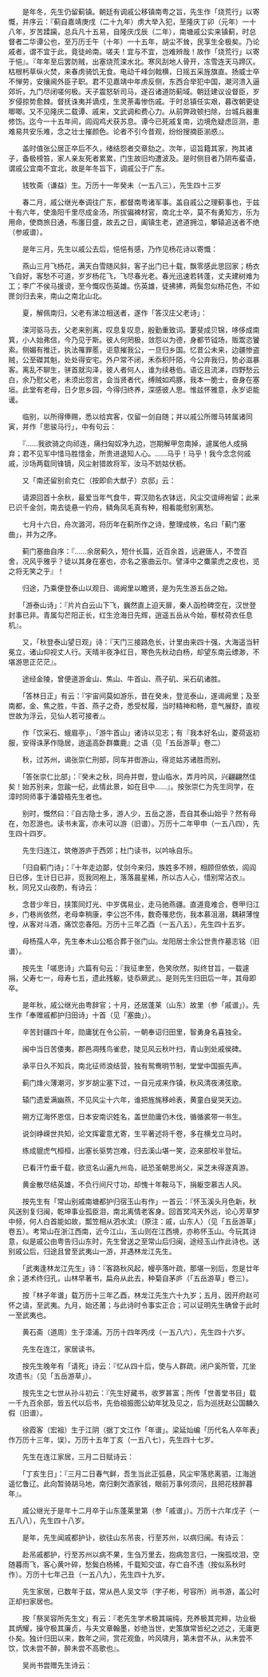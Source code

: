<!-- { "loadSidebar": true } -->
　　是年冬，先生仍留蓟镇。朝廷有调戚公移镇南粤之旨，先生作「烧荒行」以寄慨，并序云：『蓟自嘉靖庚戌（二十九年）虏大举入犯，至隆庆丁卯（元年）一十八年，岁苦蹂躏，总兵凡十五易，自隆庆戊辰（二年），南塘戚公实来镇蓟，时总督者二华谭公也，至万历壬午（十年）一十五年，胡尘不耸，民享生全极矣。乃论戚者，谓不宜于此，竟徒岭南。嗟夫！宜与不宜，岂难辨哉！故作「烧荒行」以寄于悒』。『年年至后罢防贼，出塞烧荒滦水北。寒风刮地人骨开，冻雪连天马蹄仄。枯根杇草纵火焚，来春虏骑饥无食。电动千峰剑戟横，日摇五采旌旗直。扬威士卒不惮劳，安攘阃外臣子职。君不见嘉靖中年虏反侧，东西合举犯中国，潮河溃入逼郊圻，九门尽闭嗟何极。天子震怒斩司马，遂召诸道防蓟域。朝廷建议设督臣，岁岁侵掠势愈棘。督抚诛夷并谪戍，生灵荼毒惨伤戚。于时总镇任实艰，暮改朝更徒唧唧。又不见隆庆二载谭、戚来，文武调和费心力。从前弊政顿扫除，台城兵器重修饬。迄今一十五年间，闾阎鸡犬获苏息。谭今已死戚复南，边境危疑虑叵测，患难易共安乐难，念之壮士摧颜色。论者不引今昔观，纷纷搜摘臣湔惑』。

　　盖时值张公居正卒后不久，绪结怨者交章劾之。次年，诏旨籍其家，拘其诸子，备极榜笞，家人亲友死者累累，门生故旧均遭波及。是时侧目者乃阴布蜚语，谓戚公宜南不宜北，故是年冬旨下，调戚公于广东。

　　钱牧斋（谦益）生。万历十一年癸未（一五八三），先生四十三岁

　　春二月，戚公继光奉调往广东，都督南粤诸军事。盖自戚公之理蓟事也，于兹十有六年，使渔阳千里尽成金汤，所拔偏裨材官，南北士卒，莫不有勇知方，乐为用命，使商旅日通，布廛日盛，故去之日，阖镇生老，遮道拥泣，攀辕追送者不绝（参戚谱）。

　　是年三月，先生以戚公去后，悒悒有感，乃作见杨花诗以寄慨：

　　燕山三月飞杨花，满天白雪随风斜，客子出门已十载，飘零感此思回家；杨衣飞自好，客愁不可道，岁岁杨花飞，飞尽春光老。春光迅速若转蓬，丈夫建树难为工；李广不侯马援谤，至今慨叹伤英雄。伤英雄，徒拂拂，两鬓忽似杨花色，不如匣剑归去来，南山之南北山北。

　　夏，解佩南归，父老有涕泣相送者，遂作「答汉庄父老诗」：

　　滦河驱马去，父老来别离，叹息复叹息，殷勤重致词。萋斐成贝锦，哆侈成南箕，小人始弗信，今乃见于斯。彼人何罔极，敛怨以为德，身都节钺场，贩鬻恣饕索。侧媚有推迁，执法罹罪慝，讵意摧我公，一旦归乡国。忆昔公未来，边疆惨盗贼，公至磔其魁，处处得安宅。外户常不闭，禾忝积阡陌，今公弃我归，势必滋暴客。离乱不聊生，骈首就沟泽，彼人者何人，谁为续巷伯。语讫且流涕，四野愁云白，余乃慰父老，未须出怨言，会当贤者代，缚贼如鸡豚，我本一脆士，奋身在塞垣。此堂有老母，日夕思乡园，今得归终养，深感彼人思。惟兹怀雅意，永岁讵能谖。

　　临别，以所得俸赐，悉以给宾客，仅留一剑自随；并以戚公所赠马转属诸同寅，并作「思骏马行」，中有句云：

　　『……我欲骑之向祁连，痛扫匈奴净九边，岂期解甲忽南掉，遽属他人成捐弃；君不见军中惜马胜惜金，所贵进退知人心。……马乎！马乎！我今念念何戚戚，沙场两载同锋镝，风尘射猎故将军，汝马不妨姑伏枥。

　　又「南还留别俞克仁（按即俞大猷子）京邸」云：

　　请源回首十余秋，最爱当年气食牛，霄汉勋名衣钵远，风尘交谊缔袍留；此来已识千金剑，南去徒悬一钓舟，鳞角凤毛真有种，相看能慰别离愁。

　　七月十六日，舟次潞河，将历年在蓟所作之诗，整理成帙，名曰「蓟门塞曲」，并为之序。

　　蓟门塞曲自序：『……余居蓟久，短什长篇，近百余首，远避唐人，不啻百舍，况风乎雅乎？徒以其身在塞也，亦名之塞曲云尔。譬泽中之麋蒙虎之皮也，览之将无笑之乎』！

　　归途，乃乘便登泰山以观日、谒阙里以瞻贤，是为先生游五岳之始。

　　「游泰山诗」：『片片白云山下飞，巍然直上迫天扉，秦人函检碑空在，汉世登封事已非。青属勾芒阳正长，红生沧海日先辉，逍遥五岳从今始，藜杖荷衣任息机』。

　　又，「秋登泰山望日观」诗：『天门三接路危长，计里由来四十强，大海遥当轩冕立，诸山仰视丈人行。天晴半夜净红日，寒色先秋动白杨，却望东南云缥渺，不堪游思正茫茫』。

　　途经金陵，曾便道游金山、焦山、牛首山、燕子矶、采石矶诸胜。

　　「答林日正」有云：『宇宙间莫如游乐，昔在癸未，登览泰山，遂谒阙里；及至南都，金、焦之胜，牛首、燕子之奇，悉受杖履，当时精神和畅，意气展舒，直视世故为浮云，见仙人若可接者』。

　　作「饮采石、蛾眉亭」、「游牛首山」诸诗以见志；有『我本好名山，菱荷返初服，安得诛茅作隐居，逍遥高卧群麋鹿』之语（见「五岳游草」卷二）

　　秋，过苏州，谒张崇仁刑部，同车并辔游山，得览姑苏诸胜而别。

　　「答张崇仁比部」：『癸未之秋，同舟并辔，登山临水，弄月吟风，兴翩翩然佳矣！始苏别来，忽踰一纪，此情此景，如在目中……』。按张崇仁为先生同学，在漳时同师事于潘碧梧先生者也。

　　别时，慨然曰：『自古隐士多，游人少，五岳之游，吾自其泰山始乎？然有母在，勿忍游也。读书未富，亦未可以游（旧谱）。万历十二年甲申（一五八四），先生四十四岁。

　　先生归连江，筑倦游庐于西郊；杜门读书，以吟咏自乐。

　　「归自蓟门诗」：『十年走边鄙，仗剑今来归，族姓多不辨，相顾但依依，闾阎日已侈，生计日已非，觅我同袍上，落落晨星稀，所以古人心，惜别常沾衣』。秋，同兄又山夜酌，有诗云：

　　念昔少年日，挟策同灯光、中岁偶易业，走马驰燕疆。直道竟难合，卷甲归江乡，门巷尚依然，老母幸稍康，李公岂不伟，数奇罹悲伤，我本慕沮溺，耦耕薄惶惶，从客对斗酒，痛饮恋春阳。万历十三年乙酉（一五八五），先生四十五岁。

　　母杨孺人卒，先生奉木山公柩合葬于张门山。龙阳居士余公世贵作墓志铭（旧谱）。

　　按先生「嗟思诗」六篇有句云：『我征聿至，色笑欣然，拟终甘旨，一载遽捐，父寿七一，母寿七五，遗此残躯，徒忝厥武』。是则先生归田后一年，其母即卒。

　　是年秋，戚公继光由粤辞官；十月，还居蓬莱（山东）故里（参「戚谱」）。先生作「奉赠戚都护归田诗」十首（见「塞曲」）。

　　辛苦封疆四十年，勋庸犹在令公前，一朝奉诏归田里，智勇身名喜独全。

　　闽中当日苦倭夷，郡邑凋残鸟雀悲，陡见风云秋叶扫，青山到处戚侯碑。

　　承平日久不知兵，南北征师浪结营，独有鸳鸯明节制，堂堂中国振先声。

　　蓟门烽火薄潮河，岁岁胡尘塞下过，一自元戎来作镇，秋风清夜沸弦歌。

　　辕门遗爱满幽燕，不见风尘十六年，谁把旌旄移岭表，黄童白叟哭天边。

　　朔方辽海怀恩信，日本安南识姓名，盖世勋庸仍木伐，循循裘带一书生。

　　说剑峥嵘世共知，论文挥霍意尤寄，生平著述将千卷，多在横戈立马时。

　　练成貔虎气桓桓，出塞长驱势岂难，归去溪山堪一笑，迩来部校半登坛。

　　已看汗竹垂千载，欲览名山遍九州岛，祇恐圣朝思尚父，采芝未得遂真游。

　　黄金散尽结英雄，不负行间尺寸功，却愧十年鞍马下，捐躯空慕古人风。

　　按先生有「常山别戚南塘都护归宿玉山有作」一首云：『怀玉溪头月色新，秋风送别复归闽，乾坤事业孤臣泪，南北离情老客身。回首冥鸿天外远，论心芳草梦中频，何人白首能如故，瓢笠相从泗水滨』（原注：戚，山东人）（见「五岳游草」卷五）。考常山在浙江西南，近今江山，玉山则在江西境，亦称怀玉山。今玩其诗意，似是戚公由粤告归山东时，先生曾送之至常山后归闽，途经玉山作此诗也。送别戚公后，归途且曾至武夷山一游，并遇林龙江先生。

　　「武夷逢林龙江先生」诗：『客路秋风起，幔亭落叶疏，那堪一别后，忽是廿年余；道术终归孔，山林早著书，扁舟从此去，种菊自茅庐（「五岳游草」卷三）。

　　按「林子年谱」载万历十三年乙酉，林龙江先生六十九岁；五月，因开府赵可怀之请，至武夷。九月，始还莆；与此诗时令事实正合；可以证明先生确曾于此时一至武夷也。

　　黄石斋（道周）生于漳浦。万历十四年丙戌（一五八六），先生四十六岁。

　　先生在连江，家居读书。

　　按先生晚年有「请死」诗云：『忆从四十后，使与人群疏，闭户奚所管，兀坐攻遗书』（见「五岳游草」）。

　　按先生之七世从孙斗初云：『先生好藏书，收罗甚富；所传「世善堂书目」载一千九百余部，皆五代以后书，先伯祖振图公幼年犹及见之，后为巡抚赵公国麟久假（旧谱）。

　　徐霞客（宏祖）生于江阴（据丁文江作「年谱」。梁延灿编「历代名人卒年表」作万历十三年，误）。万历十五年丁亥（一五八七），先生四十七岁。

　　先生在连江家居，三月二日赋诗云：

　　「丁亥生日」：『三月二日春气鲜，吾生当此正弧悬，风尘牢落悲离驷，江海逍遥忆鲁辽。此向暂骑胡马地，南归剩欠酒家钱，眼前万事何须问，且把花枝醉暮年』。

　　戚公继光于是年十二月卒于山东蓬莱里第（参「戚谱」）。万历十六年戊子（一五八八），先生四十八岁。

　　是年，先生闻戚都护讣，欲往山东吊丧，行至苏州，以病归闽。有诗云：

　　赴吊戚都护，行至苏州以病不果，生刍万里去，抱病忽言归，一掬孤坟泪，空随暮雨飞，客心黄叶碎，愁鬓白杨稀，千载知交谊，存亡自不违（按似系秋时作）。万历十七年己丑（一五八九），先生四十九岁。

　　先生家居，已数年于兹，常从邑人吴文华（字子彬，号容所）尚书游，盖公时正却扫家居也。

　　按「祭吴容所先生文」有云：『老先生学术极其端纯，充养极其完粹，功业极其炳耀，操守极其廉贞，与夫文章翰墨，妙绝当世，史策旗常皆纪之述之，无庸更仆矣。独计归田以来，数年之间，赏花观鱼，吟风啸月，第未尝不从，从未尝不饮，饮未尝不醉，醉未尝不高歌也』。

　　吴尚书尝赠先生诗云：

